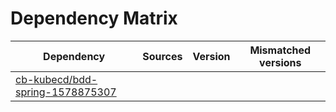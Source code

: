 # Dependency Matrix

Dependency | Sources | Version | Mismatched versions
---------- | ------- | ------- | -------------------
[cb-kubecd/bdd-spring-1578875307](https://github.com/cb-kubecd/bdd-spring-1578875307.git) |  | []() | 
